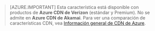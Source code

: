 > [AZURE.IMPORTANT] Esta característica está disponible con productos de **Azure CDN de Verizon** (estándar y Premium). No se admite en **Azure CDN de Akamai**.  Para ver una comparación de características CDN, vea [Información general de CDN de Azure](cdn-overview.md#azure-cdn-features). 